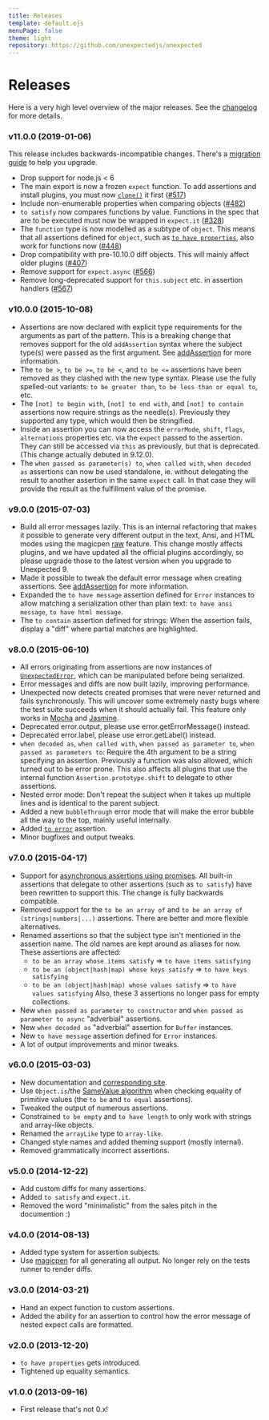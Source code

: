 ```yaml
---
title: Releases
template: default.ejs
menuPage: false
theme: light
repository: https://github.com/unexpectedjs/unexpected
---
```


# Releases

Here is a very high level overview of the major releases. See the
[changelog](https://github.com/unexpectedjs/unexpected/blob/master/CHANGELOG.md)
for more details.

### v11.0.0 (2019-01-06)

This release includes backwards-incompatible changes. There's a [migration
guide](../migration/) to help you upgrade.

- Drop support for node.js < 6
- The main export is now a frozen `expect` function. To add assertions and
  install plugins, you must now [`clone()`](../api/clone/) it first
  ([#517](https://github.com/unexpectedjs/unexpected/pull/517))
- Include non-enumerable properties when comparing objects
  ([#482](https://github.com/unexpectedjs/unexpected/pull/482))
- `to satisfy` now compares functions by value. Functions in the spec that are
  to be executed must now be wrapped in `expect.it`
  ([#328](https://github.com/unexpectedjs/unexpected/pull/328))
- The `function` type is now modelled as a subtype of `object`. This means that
  all assertions defined for `object`, such as [`to have properties`](../assertions/object/to-have-properties/), also work for
  functions now ([#448](https://github.com/unexpectedjs/unexpected/pull/448))
- Drop compatibility with pre-10.10.0 diff objects. This will mainly affect
  older plugins ([#407](https://github.com/unexpectedjs/unexpected/pull/407))
- Remove support for `expect.async`
  ([#566](https://github.com/unexpectedjs/unexpected/pull/566))
- Remove long-deprecated support for `this.subject` etc. in assertion handlers
  ([#567](https://github.com/unexpectedjs/unexpected/pull/567))

### v10.0.0 (2015-10-08)

- Assertions are now declared with explicit type requirements for
  the arguments as part of the pattern. This is a breaking change
  that removes support for the old `addAssertion` syntax where the
  subject type(s) were passed as the first argument.
  See [addAssertion](./api/addAssertion/) for more
  information.
- The `to be >`, `to be >=`, `to be <`, and `to be <=` assertions
  have been removed as they clashed with the new type syntax.
  Please use the fully spelled-out variants: `to be greater than`,
  `to be less than or equal to`, etc.
- The `[not] to begin with`, `[not] to end with`, and
  `[not] to contain` assertions now require strings as the needle(s).
  Previously they supported any type, which would then be stringified.
- Inside an assertion you can now access the `errorMode`, `shift`,
  `flags`, `alternations` properties etc. via the `expect` passed
  to the assertion. They can still be accessed via `this` as
  previously, but that is deprecated. (This change actually
  debuted in 9.12.0).
- The `when passed as parameter(s) to`, `when called with`,
  `when decoded as` assertions can now be used standalone, ie. without delegating
  the result to another assertion in the same `expect` call.
  In that case they will provide the result as the fulfillment
  value of the promise.

### v9.0.0 (2015-07-03)

- Build all error messages lazily. This is an internal refactoring
  that makes it possible to generate very different output in the
  text, Ansi, and HTML modes using the magicpen
  [raw](https://github.com/sunesimonsen/magicpen#raw) feature. This
  change mostly affects plugins, and we have updated all the official
  plugins accordingly, so please upgrade those to the latest version
  when you upgrade to Unexpected 9.
- Made it possible to tweak the default error message when creating
  assertions. See [addAssertion](./api/addAssertion/) for more
  information.
- Expanded the `to have message` assertion defined for `Error`
  instances to allow matching a serialization other than plain text:
  `to have ansi message`, `to have html message`.
- The `to contain` assertion defined for strings: When the assertion fails,
  display a "diff" where partial matches are highlighted.

### v8.0.0 (2015-06-10)

- All errors originating from assertions are now instances of
  [`UnexpectedError`](./api/UnexpectedError/), which can be manipulated before being
  serialized.
- Error messages and diffs are now built lazily, improving
  performance.
- Unexpected now detects created promises that were never returned and
  fails synchronously. This will uncover some extremely nasty bugs
  where the test suite succeeds when it should actually fail. This
  feature only works in [Mocha](https://mochajs.org/) and [Jasmine](https://jasmine.github.io/).
- Deprecated error.output, please use error.getErrorMessage() instead.
- Deprecated error.label, please use error.getLabel() instead.
- `when decoded as`, `when called with`, `when passed as parameter to`, `when passed as parameters to`: Require the 4th argument to be
  a string specifying an assertion. Previously a function was also
  allowed, which turned out to be error prone. This also affects all
  plugins that use the internal function `Assertion.prototype.shift`
  to delegate to other assertions.
- Nested error mode: Don't repeat the subject when it takes up
  multiple lines and is identical to the parent subject.
- Added a new `bubbleThrough` error mode that will make the error
  bubble all the way to the top, mainly useful internally.
- Added [`to error`](./assertions/function/to-error/) assertion.
- Minor bugfixes and output tweaks.

### v7.0.0 (2015-04-17)

- Support for
  [asynchronous assertions using promises](./api/addAssertion/#asynchronous-assertions).
  All built-in assertions that delegate to other assertions (such as `to satisfy`)
  have been rewritten to support this. The change is fully backwards compatible.
- Removed support for the `to be an array of` and
  `to be an array of (strings|numbers|...)` assertions. There are better and
  more flexible alternatives.
- Renamed assertions so that the subject type isn't mentioned in the assertion name.
  The old names are kept around as aliases for now. These assertions are affected:
  - `to be an array whose items satisfy` => `to have items satisfying`
  - `to be an (object|hash|map) whose keys satisfy` => `to have keys satisfying`
  - `to be an (object|hash|map) whose values satisfy` => `to have values satisfying`
    Also, these 3 assertions no longer pass for empty collections.
- New `when passed as parameter to constructor` and `when passed as parameter to async` "adverbial" assertions.
- New `when decoded as` "adverbial" assertion for `Buffer` instances.
- New `to have message` assertion defined for `Error` instances.
- A lot of output improvements and minor tweaks.

### v6.0.0 (2015-03-03)

- New documentation and [corresponding site](https://unexpected.js.org/).
- Use `Object.is`/the [SameValue algorithm](http://ecma-international.org/ecma-262/5.1/#sec-9.12) when checking equality of primitive values (the `to be` and `to equal` assertions).
- Tweaked the output of numerous assertions.
- Constrained `to be empty` and `to have length` to only work with strings and array-like objects.
- Renamed the `arrayLike` type to `array-like`.
- Changed style names and added theming support (mostly internal).
- Removed grammatically incorrect assertions.

### v5.0.0 (2014-12-22)

- Add custom diffs for many assertions.
- Added `to satisfy` and `expect.it`.
- Removed the word "minimalistic" from the sales pitch in the documention :)

### v4.0.0 (2014-08-13)

- Added type system for assertion subjects.
- Use [magicpen](https://github.com/sunesimonsen/magicpen) for all generating
  all output. No longer rely on the tests runner to render diffs.

### v3.0.0 (2014-03-21)

- Hand an expect function to custom assertions.
- Added the ability for an assertion to control how the error message of nested
  expect calls are formatted.

### v2.0.0 (2013-12-20)

- `to have properties` gets introduced.
- Tightened up equality semantics.

### v1.0.0 (2013-09-16)

- First release that's not 0.x!
